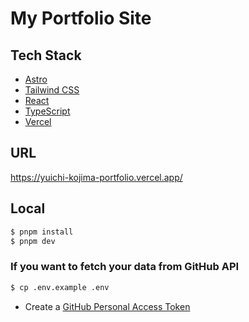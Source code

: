 # My Portfolio Site

## Tech Stack

- [Astro](https://astro.build/)
- [Tailwind CSS](https://tailwindcss.com/)
- [React](https://react.dev/)
- [TypeScript](https://www.typescriptlang.org/)
- [Vercel](https://vercel.com/)

## URL

https://yuichi-kojima-portfolio.vercel.app/

## Local

```bash
$ pnpm install
$ pnpm dev
```

### If you want to fetch your data from GitHub API

```bash
$ cp .env.example .env
```

- Create a [GitHub Personal Access Token](https://docs.github.com/en/authentication/keeping-your-account-and-data-secure/managing-your-personal-access-tokens)
